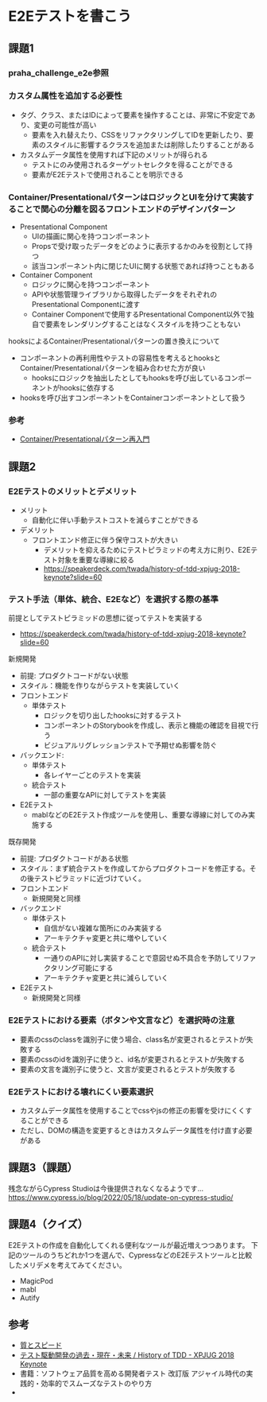 # E2Eテストを書こう

## 課題1
### praha_challenge_e2e参照

### カスタム属性を追加する必要性
* タグ、クラス、またはIDによって要素を操作することは、非常に不安定であり、変更の可能性が高い
    * 要素を入れ替えたり、CSSをリファクタリングしてIDを更新したり、要素のスタイルに影響するクラスを追加または削除したりすることがある
* カスタムデータ属性を使用すれば下記のメリットが得られる
    * テストにのみ使用されるターゲットセレクタを得ることができる
    * 要素がE2Eテストで使用されることを明示できる

### Container/PresentationalパターンはロジックとUIを分けて実装することで関心の分離を図るフロントエンドのデザインパターン
* Presentational Component
    * UIの描画に関心を持つコンポーネント
    * Propsで受け取ったデータをどのように表示するかのみを役割として持つ
    * 該当コンポーネント内に閉じたUIに関する状態であれば持つこともある
* Container Component
    * ロジックに関心を持つコンポーネント
    * APIや状態管理ライブラリから取得したデータをそれぞれのPresentational Componentに渡す
    * Container Componentで使用するPresentational Component以外で独自で要素をレンダリングすることはなくスタイルを持つこともない

hooksによるContainer/Presentationalパターンの置き換えについて
* コンポーネントの再利用性やテストの容易性を考えるとhooksとContainer/Presentationalパターンを組み合わせた方が良い
    * hooksにロジックを抽出したとしてもhooksを呼び出しているコンポーネントがhooksに依存する
* hooksを呼び出すコンポーネントをContainerコンポーネントとして扱う

### 参考
* [Container/Presentationalパターン再入門](https://zenn.dev/kazu777/articles/9460c75b7cd8d1)

## 課題2
### E2Eテストのメリットとデメリット
* メリット
    * 自動化に伴い手動テストコストを減らすことができる
* デメリット
    * フロントエンド修正に伴う保守コストが大きい
        * デメリットを抑えるためにテストピラミッドの考え方に則り、E2Eテスト対象を重要な導線に絞る
        * https://speakerdeck.com/twada/history-of-tdd-xpjug-2018-keynote?slide=60

### テスト手法（単体、統合、E2Eなど）を選択する際の基準
前提としてテストピラミッドの思想に従ってテストを実装する
* https://speakerdeck.com/twada/history-of-tdd-xpjug-2018-keynote?slide=60

新規開発
* 前提: プロダクトコードがない状態
* スタイル：機能を作りながらテストを実装していく
* フロントエンド
    * 単体テスト
        * ロジックを切り出したhooksに対するテスト
        * コンポーネントのStorybookを作成し、表示と機能の確認を目視で行う
        * ビジュアルリグレッションテストで予期せぬ影響を防ぐ
* バックエンド:
    * 単体テスト
        * 各レイヤーごとのテストを実装
    * 統合テスト
        * 一部の重要なAPIに対してテストを実装
* E2Eテスト
    * mablなどのE2Eテスト作成ツールを使用し、重要な導線に対してのみ実施する

既存開発
* 前提: プロダクトコードがある状態
* スタイル：まず統合テストを作成してからプロダクトコードを修正する。その後テストピラミッドに近づけていく。
* フロントエンド
    * 新規開発と同様
* バックエンド
    * 単体テスト
        * 自信がない複雑な箇所にのみ実装する
        * アーキテクチャ変更と共に増やしていく
    * 統合テスト
        * 一通りのAPIに対し実装することで意図せぬ不具合を予防してリファクタリング可能にする
        * アーキテクチャ変更と共に減らしていく
* E2Eテスト
    * 新規開発と同様

### E2Eテストにおける要素（ボタンや文言など）を選択時の注意
* 要素のcssのclassを識別子に使う場合、class名が変更されるとテストが失敗する
* 要素のcssのidを識別子に使うと、id名が変更されるとテストが失敗する
* 要素の文言を識別子に使うと、文言が変更されるとテストが失敗する

### E2Eテストにおける壊れにくい要素選択
* カスタムデータ属性を使用することでcssやjsの修正の影響を受けにくくすることができる
* ただし、DOMの構造を変更するときはカスタムデータ属性を付け直す必要がある

## 課題3（課題）
残念ながらCypress Studioは今後提供されなくなるようです...
https://www.cypress.io/blog/2022/05/18/update-on-cypress-studio/ 

## 課題4（クイズ）
E2Eテストの作成を自動化してくれる便利なツールが最近増えつつあります。
下記のツールのうちどれか1つを選んで、CypressなどのE2Eテストツールと比較したメリデメを考えてみてください。
* MagicPod
* mabl
* Autify

## 参考
* [質とスピード](https://speakerdeck.com/twada/quality-and-speed-2022-spring-edition)
* [テスト駆動開発の過去・現在・未来 / History of TDD - XPJUG 2018 Keynote](https://speakerdeck.com/twada/history-of-tdd-xpjug-2018-keynote?slide=60)
* 書籍：ソフトウェア品質を高める開発者テスト 改訂版 アジャイル時代の実践的・効率的でスムーズなテストのやり方
* 

